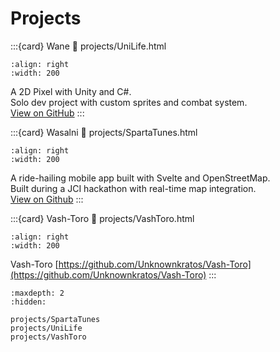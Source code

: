 # Projects

:::{card} Wane
:link: projects/UniLife.html

```{image} _static/img/home.png
:align: right
:width: 200
```

A 2D Pixel with Unity and C#.<br>
 Solo dev project with custom sprites and combat system.<br>
 [View on GitHub](https://github.com/Unknownkratos/Wane)
:::

:::{card} Wasalni
:link: projects/SpartaTunes.html

```{image} _static/img/wasalni.png
:align: right
:width: 200
```

A ride-hailing mobile app built with Svelte and OpenStreetMap. <br>
 Built during a JCI hackathon with real-time map integration.<br>
 [View on Github](https://github.com/Unknownkratos/Wasalni)
:::

:::{card} Vash-Toro
:link: projects/VashToro.html

```{image} _static/img/VashToro.png
:align: right
:width: 200
```

Vash-Toro
[https://github.com/Unknownkratos/Vash-Toro](https://github.com/Unknownkratos/Vash-Toro)
:::




```{toctree}
:maxdepth: 2
:hidden:

projects/SpartaTunes
projects/UniLife
projects/VashToro
```
